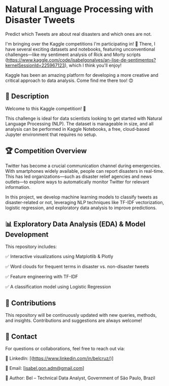 # Natural Language Processing with Disaster Tweets
Predict which Tweets are about real disasters and which ones are not.

I'm bringing over the Kaggle competitions I'm participating in! 🚀 There, I have several exciting datasets and notebooks, featuring unconventional challenges—like my sentiment analysis of Rick and Morty scripts (https://www.kaggle.com/code/isabelgonalves/an-lise-de-sentimentos?kernelSessionId=225967123), which I think you'll enjoy!

Kaggle has been an amazing platform for developing a more creative and critical approach to data analysis. Come find me there too! 😊

## 📌 Description

Welcome to this Kaggle competition! 👋

This challenge is ideal for data scientists looking to get started with Natural Language Processing (NLP). The dataset is manageable in size, and all analysis can be performed in Kaggle Notebooks, a free, cloud-based Jupyter environment that requires no setup.

## 🏆 Competition Overview

Twitter has become a crucial communication channel during emergencies. With smartphones widely available, people can report disasters in real-time. This has led organizations—such as disaster relief agencies and news outlets—to explore ways to automatically monitor Twitter for relevant information.

In this project, we develop machine learning models to classify tweets as disaster-related or not, leveraging NLP techniques like TF-IDF vectorization, logistic regression, and exploratory data analysis to improve predictions.

## 📊 Exploratory Data Analysis (EDA) & Model Development

This repository includes:

✅ Interactive visualizations using Matplotlib & Plotly

✅ Word clouds for frequent terms in disaster vs. non-disaster tweets

✅ Feature engineering with TF-IDF

✅ A classification model using Logistic Regression

## 📝 Contributions

This repository will be continuously updated with new queries, methods, and insights. Contributions and suggestions are always welcome!

## 📧 Contact

For questions or collaborations, feel free to reach out via:

🔗 LinkedIn: [(https://www.linkedin.com/in/belcruz/)]

📧 Email: [isabel.gon.adm@gmail.com]

📌 Author: Bel – Technical Data Analyst, Government of São Paulo, Brazil
